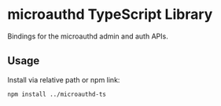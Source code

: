 # microauthd TypeScript Library

Bindings for the microauthd admin and auth APIs.

## Usage

Install via relative path or npm link:

```bash
npm install ../microauthd-ts
```